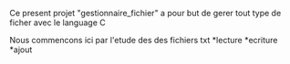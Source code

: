 Ce present projet "gestionnaire_fichier" a pour but de gerer tout type de ficher avec le language C 

Nous commencons ici par l'etude des des fichiers txt
*lecture 
*ecriture
*ajout
